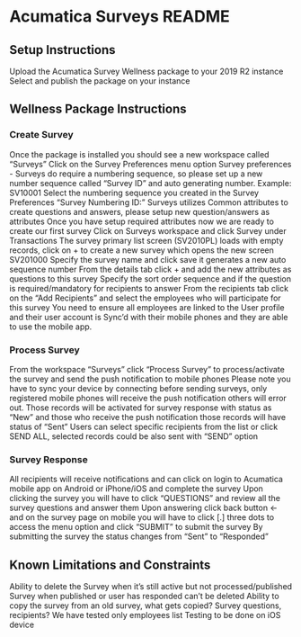 # Acumatica Surveys README

## Setup Instructions
Upload the Acumatica Survey Wellness package to your 2019 R2 instance 
Select and publish the package on your instance 

## Wellness Package Instructions

### Create Survey
Once the package is installed you should see a new workspace called “Surveys”
Click on the Survey Preferences menu option
Survey preferences - Surveys do require a numbering sequence, so please set up a new number sequence called “Survey ID” and auto generating number. Example: SV10001
Select the numbering sequence you created in the Survey Preferences “Survey Numbering ID:”
Surveys utilizes Common attributes to create questions and answers, please setup new question/answers as attributes
Once you have setup required attributes now we are ready to create our first survey
Click on Surveys workspace and click Survey under Transactions 
The survey primary list screen (SV2010PL) loads with empty records, click on + to create a new survey which opens the new screen SV201000
Specify the survey name and click save it generates a new auto sequence number
From the details tab click + and add the new attributes as questions to this survey
Specify the sort order sequence and if the question is required/mandatory for recipients to answer 
From the recipients tab click on the “Add Recipients” and select the employees who will participate for this survey
You need to ensure all employees are linked to the User profile and their user account is Sync’d with their mobile phones and they are able to use the mobile app.

### Process Survey
From the workspace “Surveys” click “Process Survey” to process/activate the survey and send the push notification to mobile phones 
Please note you have to sync your device by connecting before sending surveys, only registered mobile phones will receive the push notification others will error out.
Those records will be activated for survey response with status as “New” and those who receive the push notification those records will have status of “Sent”
Users can select specific recipients from the list or click SEND ALL, selected records could be also sent with “SEND” option

### Survey Response
All recipients will receive notifications and can click on login to Acumatica mobile app on Android or iPhone/iOS and complete the survey 
Upon clicking the survey you will have to click “QUESTIONS” and review all the survey questions and answer them
Upon answering click back button ← and on the survey page on mobile you will have to click [.] three dots to access the menu option and click “SUBMIT” to submit the survey 
By submitting the survey the status changes from “Sent” to “Responded” 

## Known Limitations and Constraints
Ability to delete the Survey when it’s still active but not processed/published
Survey when published or user has responded can’t be deleted 
Ability to copy the survey from an old survey, what gets copied? Survey questions, recipients?
We have tested only employees list
Testing to be done on iOS device
